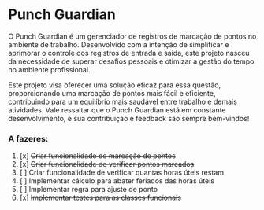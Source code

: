 # Punch Guardian
O Punch Guardian é um gerenciador de registros de marcação de pontos no ambiente de trabalho. Desenvolvido com a intenção de simplificar e aprimorar o controle dos registros de entrada e saída, este projeto nasceu da necessidade de superar desafios pessoais e otimizar a gestão do tempo no ambiente profissional.

Este projeto visa oferecer uma solução eficaz para essa questão, proporcionando uma marcação de pontos mais fácil e eficiente, contribuindo para um equilíbrio mais saudável entre trabalho e demais atividades. Vale ressaltar que o Punch Guardian está em constante desenvolvimento, e sua contribuição e feedback são sempre bem-vindos!


### A fazeres:
1. [x] ~~Criar funcionalidade de marcação de pontos~~
2. [x] ~~Criar funcionalidade de verificar pontos marcados~~
3. [ ] Criar funcionalidade de verificar quantas horas úteis restam
4. [ ] Implementar cálculo para abater feriados das horas úteis
5. [ ] Implementar regra para ajuste de ponto
6. [x] ~~Implementar testes para as classes funcionais~~
